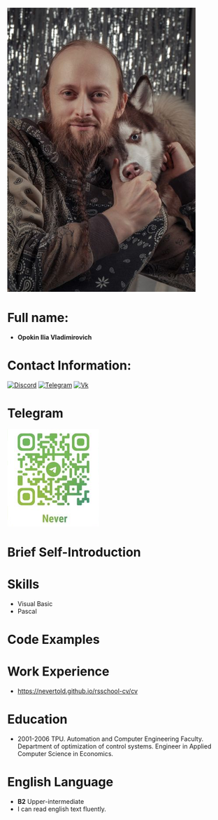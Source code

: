 ![Ilia Opokin](https://github.com/NeverTold/rsschool-cv/blob/ee737a0884b332d5752548cf0191e66448e8d450/Opokin60.jpg)
# Full name:
- **Opokin Ilia Vladimirovich**
# Contact Information:
[![Discord](https://img.icons8.com/color/96/000000/discord-logo.png)](Https://discordapp.com/users/389339516105916437)
[![Telegram](https://img.icons8.com/external-flat-icons-inmotus-design/96/external-blue-telegram-flat-icons-inmotus-design.png)](https://t.me/Nevertoldme)
[![Vk](https://img.icons8.com/color/96/vk-com.png)](https://vk.ru/opokinilia)
# Telegram
![Telegram QR-code](https://github.com/NeverTold/rsschool-cv/blob/8202f09c1292cc0c7342de19751db6a9e7577db7/telegram.png)
# Brief Self-Introduction

# Skills 
- Visual Basic
- Pascal
# Code Examples
# Work Experience
- https://nevertold.github.io/rsschool-cv/cv
# Education 
- 2001-2006 TPU. Automation and Computer Engineering Faculty. Department of optimization of control systems. Engineer in Applied Computer Science in Economics.
# English Language
- **B2** Upper-intermediate
-  I can read english text fluently.

